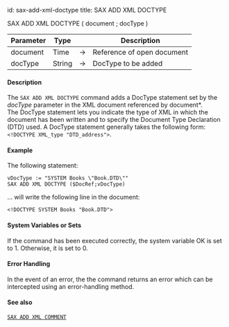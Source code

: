 id: sax-add-xml-doctype
title: SAX ADD XML DOCTYPE


<!-- REF #_command_.SAX ADD XML DOCTYPE.Syntax-->SAX ADD XML DOCTYPE ( document ; docType )<!-- END REF-->


<!-- REF #_command_.SAX ADD XML DOCTYPE.Params -->
|Parameter|Type||Description|
|---------|--- |:---:|------|
|document|Time|->|Reference of open document|
|docType|String|->|DocType to be added|
<!-- END REF -->


#### Description



The `SAX ADD XML DOCTYPE` command adds a DocType statement set by the *docType* parameter in the XML document referenced by document*.  
The DocType statement lets you indicate the type of XML in which the document has been written and to specify the Document Type Declaration (DTD) used. A DocType statement generally takes the following form: `<!DOCTYPE XML_type "DTD_address">`.


#### Example


The following statement:
```4d
vDocType := "SYSTEM Books \"Book.DTD\""
SAX ADD XML DOCTYPE ($DocRef;vDocType)
```
... will write the following line in the document: 
```4d
<!DOCTYPE SYSTEM Books "Book.DTD">
```



#### System Variables or Sets



If the command has been executed correctly, the system variable OK is set to 1. Otherwise, it is set to 0.  


#### Error Handling



In the event of an error, the the command returns an error which can be intercepted using an error-handling method. 


#### See also

[`SAX ADD XML COMMENT`](sax-add-xml-comment.md)
